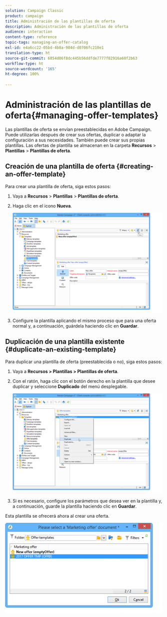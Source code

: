 ```yaml
---
solution: Campaign Classic
product: campaign
title: Administración de las plantillas de oferta
description: Administración de las plantillas de oferta
audience: interaction
content-type: reference
topic-tags: managing-an-offer-catalog
exl-id: e4a6cc22-05bd-4b8a-984d-d0706fc210e1
translation-type: ht
source-git-commit: 6854d06f8dc445b56ddfde7777f02916a60f2b63
workflow-type: ht
source-wordcount: '165'
ht-degree: 100%

---
```


# Administración de las plantillas de oferta{#managing-offer-templates}

Las plantillas de oferta se envían preestablecidas en Adobe Campaign. Puede utilizarlas después de crear sus ofertas, duplicar o adaptar la configuración a sus necesidades. También puede crear sus propias plantillas. Las ofertas de plantilla se almacenan en la carpeta **Recursos** > **Plantillas** > **Plantillas de oferta**.

## Creación de una plantilla de oferta {#creating-an-offer-template}

Para crear una plantilla de oferta, siga estos pasos:

1. Vaya a **Recursos** > **Plantillas** > **Plantillas de oferta**.
1. Haga clic en el icono **Nueva**.

   ![](assets/offer_model_001.png)

1. Configure la plantilla aplicando el mismo proceso que para una oferta normal y, a continuación, guárdela haciendo clic en **Guardar**.

## Duplicación de una plantilla existente {#duplicate-an-existing-template}

Para duplicar una plantilla de oferta (preestablecida o no), siga estos pasos:

1. Vaya a **Recursos > Plantillas > Plantillas de oferta**.
1. Con el ratón, haga clic con el botón derecho en la plantilla que desee duplicar y seleccione **Duplicado** del menú desplegable.

   ![](assets/offer_model_002.png)

1. Si es necesario, configure los parámetros que desea ver en la plantilla y, a continuación, guarde la plantilla haciendo clic en **Guardar**.

Esta plantilla se ofrecerá ahora al crear una oferta.

![](assets/offer_modelcreated_001.png)
